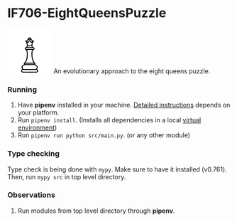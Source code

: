 # IF706-EightQueensPuzzle
![Queen](./assets/queen.png)
An evolutionary approach to the eight queens puzzle.

### Running
1. Have **pipenv** installed in your machine. [Detailed instructions](https://pypi.org/project/pipenv/) depends on your platform.
2. Run `pipenv install`. (Installs all dependencies in a local [virtual environment](https://virtualenv.pypa.io/en/latest/))
3. Run `pipenv run python src/main.py`. (or any other module)

### Type checking
Type check is being done with `mypy`. Make sure to have it installed (v0.761).  
Then, run `mypy src` in top level directory.

### Observations
1. Run modules from top level directory through **pipenv**.

